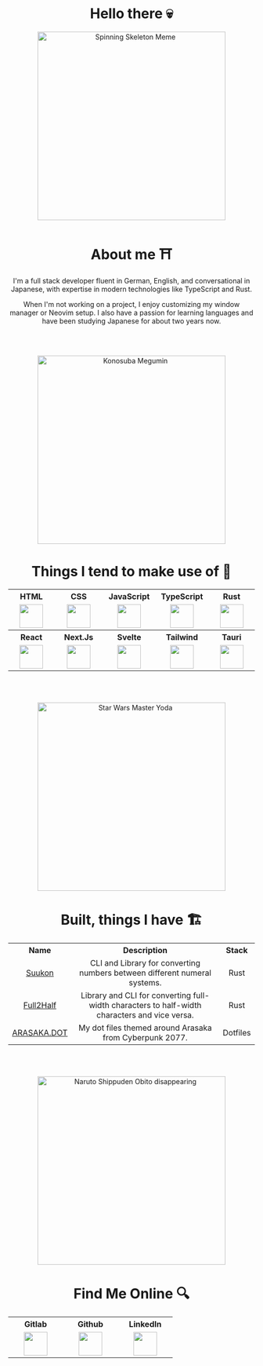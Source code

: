 <div align="center">

# Hello there 💀

<img src="https://gitlab.com/pSchwietzer/pSchwietzer/-/raw/main/images/spinning-skeleton-skeleton.gif" width="384" alt="Spinning Skeleton Meme" />

<br />

# About me ⛩️

I'm a full stack developer fluent in German, English, and conversational in Japanese, with expertise in modern technologies like TypeScript and Rust.

When I'm not working on a project, I enjoy customizing my window manager or Neovim setup. I also have a passion for learning languages and have been studying Japanese for about two years now.

<br /><br />

<img src="https://gitlab.com/pSchwietzer/pSchwietzer/-/raw/main/images/megumin.gif" width="384" alt="Konosuba Megumin" />

<br />

# Things I tend to make use of 🚀

<table>
    <tr>
        <th width="96"><div align="center">HTML</div></th>
        <th width="96"><div align="center">CSS</div></th>
        <th width="96"><div align="center">JavaScript</div></th>
        <th width="96"><div align="center">TypeScript</div></th>
        <th width="96"><div align="center">Rust</div></th>
    </tr>
    <tr>
        <td width="96">
            <div align="center">
                <a target=”_blank” href="https://html.spec.whatwg.org/">
                    <img src="https://gitlab.com/pSchwietzer/pSchwietzer/-/raw/main/images/stack/html.svg" alt"HTML" height="48" width="48" />
                </a>
            </div>
        </td>
        <td width="96">
            <div align="center">
                <a target=”_blank” href="https://www.w3.org/Style/CSS/">
                    <img src="https://gitlab.com/pSchwietzer/pSchwietzer/-/raw/main/images/stack/css.svg" alt"CSS" height="48" width="48" />
                </a>
            </div>
        </td>
        <td width="96">
            <div align="center">
                <a target=”_blank” href="https://www.ecma-international.org/publications-and-standards/standards/ecma-262/">
                    <img src="https://gitlab.com/pSchwietzer/pSchwietzer/-/raw/main/images/stack/javascript.svg" alt"JavaScript" height="48" width="48" />
                </a>
            </div>
        </td>
        <td width="96">
            <div align="center">
                <a target=”_blank” href="https://www.typescriptlang.org/">
                    <img src="https://gitlab.com/pSchwietzer/pSchwietzer/-/raw/main/images/stack/typescript.svg" alt"TypeScript" height="48" width="48" />
                </a>
            </div>
        </td>
        <td width="96">
            <div align="center">
                <a target=”_blank” href="https://www.rust-lang.org/">
                    <img src="https://gitlab.com/pSchwietzer/pSchwietzer/-/raw/main/images/stack/rust.svg" alt"Rust" height="48" width="48" />
                </a>
            </div>
        </td>
    </tr>
    <tr>
        <th width="96"><div align="center">React</div></th>
        <th width="96"><div align="center">Next.Js</div></th>
        <th width="96"><div align="center">Svelte</div></th>
        <th width="96"><div align="center">Tailwind</div></th>
        <th width="96"><div align="center">Tauri</div></th>
    </tr>
    <tr>
        <td width="96">
            <div align="center">
                <a target=”_blank” href="https://react.dev/">
                    <img src="https://gitlab.com/pSchwietzer/pSchwietzer/-/raw/main/images/stack/react.svg" alt"React" height="48" width="48" />
                </a>
            </div>
        </td>
        <td width="96">
            <div align="center">
                <a target=”_blank” href="https://nextjs.org/">
                    <img src="https://gitlab.com/pSchwietzer/pSchwietzer/-/raw/main/images/stack/next.svg" alt"Next.js" height="48" width="48" />
                </a>
            </div>
        </td>
        <td width="96">
            <div align="center">
                <a target=”_blank” href="https://svelte.dev/">
                    <img src="https://gitlab.com/pSchwietzer/pSchwietzer/-/raw/main/images/stack/svelte.svg" alt"Svelte" height="48" width="48" />
                </a>
            </div>
        </td>
        <td width="96">
            <div align="center">
                <a target=”_blank” href="https://tailwindcss.com/">
                    <img src="https://gitlab.com/pSchwietzer/pSchwietzer/-/raw/main/images/stack/tailwind.svg" alt"Tailwind" height="48" width="48" />
                </a>
            </div>
        </td>
        <td width="96">
            <div align="center">
                <a target=”_blank” href="https://tauri.app/">
                    <img src="https://gitlab.com/pSchwietzer/pSchwietzer/-/raw/main/images/stack/tauri.svg" alt"Tauri" height="48" width="48" />
                </a>
            </div>
        </td>
    </tr>
</table>

<br /><br />

<img src="https://gitlab.com/pSchwietzer/pSchwietzer/-/raw/main/images/yoda.gif" width="384" alt="Star Wars Master Yoda" />

<br />

# Built, things I have 🏗️

<table>
    <tr>
        <th><div align="center">Name</div></th>
        <th><div align="center">Description</div></th>
        <th><div align="center">Stack</div></th>
    </tr>
    <tr>
        <td>
            <div align="center">
                <a target=”_blank” href="https://gitlab.com/pSchwietzer/suukon">Suukon</a>
            </div>
        </td>
        <td>
            <div align="center">CLI and Library for converting numbers between different numeral systems.</div>
        </td>
        <td>
            <div align="center">Rust</div>
        </td>
    </tr>
        <tr>
        <td>
            <div align="center">
                <a target=”_blank” href="https://gitlab.com/pSchwietzer/full2half">Full2Half</a>
            </div>
        </td>
        <td>
            <div align="center">Library and CLI for converting full-width characters to half-width characters and vice versa.</div>
        </td>
        <td>
            <div align="center">Rust</div>
        </td>
    </tr>
    <tr>
        <td>
            <div align="center">
                <a target=”_blank” href="https://gitlab.com/pSchwietzer/arasaka-dot">ARASAKA.DOT</a>
            </div>
        </td>
        <td>
            <div align="center">My dot files themed around Arasaka from Cyberpunk 2077.</div>
        </td>
        <td>
            <div align="center">Dotfiles</div>
        </td>
    </tr>
</table>

<br /><br />

<img src="https://gitlab.com/pSchwietzer/pSchwietzer/-/raw/main/images/obito.gif" width="384" alt="Naruto Shippuden Obito disappearing" />

<br />

# Find Me Online 🔍

<table>
    <tr>
        <th><div align="center">Gitlab</div></th>
        <th><div align="center">Github</div></th>
        <th><div align="center">LinkedIn</div></th>
    </tr>
    <tr>
        <td width="96">
            <div align="center">
                <a target=”_blank” href="https://gitlab.com/pSchwietzer">
                    <img src="https://gitlab.com/pSchwietzer/pSchwietzer/-/raw/main/images/social/gitlab.svg" alt"Gitlab" height="48" width="48" />
                </a>
            </div>
        </td>
        <td width="96">
            <div align="center">
                <a target=”_blank” href="https://github.com/pSchwietzer">
                    <img src="https://gitlab.com/pSchwietzer/pSchwietzer/-/raw/main/images/social/github.svg" alt"Github" height="48" width="48" />
                </a>
            </div>
        </td>
        <td width="96">
            <div align="center">
                <a target=”_blank” href="https://linkedin.com/in/pschwietzer">
                    <img src="https://gitlab.com/pSchwietzer/pSchwietzer/-/raw/main/images/social/linkedin.svg" alt"LinkedIn" height="48" width="48" />
                </a>
            </div>
        </td>
    </tr>
</table>

</div>
